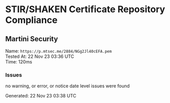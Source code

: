 # STIR/SHAKEN Certificate Repository Compliance

## Martini Security

Name: `https://p.mtsec.me/2884/NGg2Jl40cEFA.pem`\
Tested At: 22 Nov 23 03:36 UTC\
Time: 120ms

### Issues

no warning, or error, or notice date level issues were found

Generated: 22 Nov 23 03:38 UTC